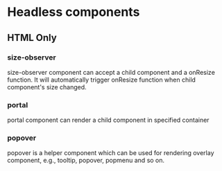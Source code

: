 # Headless components

## HTML Only

### size-observer

size-observer component can accept a child component and a onResize function. It will automatically trigger onResize function when child component's size changed.

### portal

portal component can render a child component in specified container

### popover

popover is a helper component which can be used for rendering overlay component, e.g., tooltip, popover, popmenu and so on.
